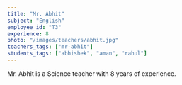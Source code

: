 ```yaml
---
title: "Mr. Abhit"
subject: "English"
employee_id: "T3"
experience: 8
photo: "/images/teachers/abhit.jpg"
teachers_tags: ["mr-abhit"]
students_tags: ["abhishek", "aman", "rahul"]
---
```

Mr. Abhit is a Science teacher with 8 years of experience.
